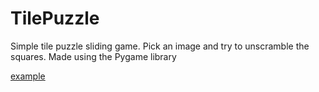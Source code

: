 # TilePuzzle
Simple tile puzzle sliding game. Pick an image and try to unscramble the squares.
Made using the Pygame library

[example](picture.png)
